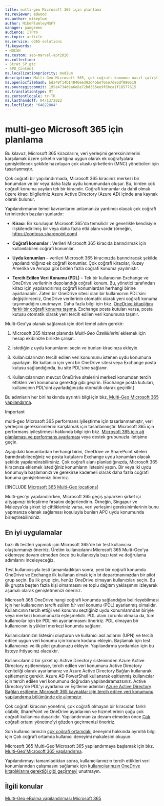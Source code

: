 ```yaml
---
title: multi-geo Microsoft 365 için planlama
ms.reviewer: adwood
ms.author: mikeplum
author: MikePlumleyMSFT
manager: pamgreen
audience: ITPro
ms.topic: article
ms.service: o365-solutions
f1.keywords:
- NOCSH
ms.custom: seo-marvel-apr2020
ms.collection:
- Strat_SP_gtc
- SPO_Content
ms.localizationpriority: medium
description: Multi-Geo Microsoft 365, çok coğrafi konumun nasıl çalıştığı ve veri depolama için hangi coğrafi konumların kullanılabilir olduğu hakkında bilgi edinin.
ms.openlocfilehash: bda48f14b14840eed03d456ef66e7d86df890619
ms.sourcegitcommit: 195e4734d9a6e8e72bd355ee9f8bca1f18577615
ms.translationtype: MT
ms.contentlocale: tr-TR
ms.lasthandoff: 04/13/2022
ms.locfileid: "64822804"
---
```

# <a name="plan-for-microsoft-365-multi-geo"></a>multi-geo Microsoft 365 için planlama

Bu kılavuz, Microsoft 365 kiracılarını, veri yerleşimi gereksinimlerini karşılamak üzere şirketin varlığına uygun olarak ek coğrafyalara genişletilecek şekilde hazırlayan çok uluslu şirketlerin (MNC) yöneticileri için tasarlanmıştır.

Çok coğrafi bir yapılandırmada, Microsoft 365 kiracınız merkezi bir konumdan ve bir veya daha fazla uydu konumundan oluşur. Bu, birden çok coğrafi konuma yayılan tek bir kiracıdır. Coğrafi konumlar da dahil olmak üzere kiracı bilgileriniz Azure Active Directory (Azure AD) içinde ana kaynak olarak bulunur.

Yapılandırmanın temel kavramlarını anlamanıza yardımcı olacak çok coğrafi terimlerden bazıları şunlardır:

- **Kiracı**: Bir kuruluşun Microsoft 365'da temsilidir ve genellikle kendisiyle ilişkilendirilmiş bir veya daha fazla etki alanı vardır (örneğin, https://contoso.sharepoint.com).

- **Coğrafi konumlar** : Verileri Microsoft 365 kiracıda barındırmak için kullanılabilen coğrafi konumlar.

- **Uydu konumları** – verileri Microsoft 365 kiracınızda barındıracak şekilde yapılandırdığınız ek coğrafi konumlar. Çok coğrafi kiracılar, Kuzey Amerika ve Avrupa gibi birden fazla coğrafi konuma yayılmıştır.

- **Tercih Edilen Veri Konumu (PDL)** – Tek bir kullanıcının Exchange ve OneDrive verilerinin depolandığı coğrafi konum. Bu, yönetici tarafından kiracı için yapılandırılmış coğrafi konumlardan herhangi birine ayarlanabilir. Zaten bir OneDrive sitesi olan bir kullanıcının PDL'sini değiştirirseniz, OneDrive verilerinin otomatik olarak yeni coğrafi konuma taşınmadığını unutmayın. Daha fazla bilgi için bkz. [OneDrive kitaplığını farklı bir coğrafi konuma taşıma](move-onedrive-between-geo-locations.md). Exchange posta kutuları varsa, posta kutusu otomatik olarak yeni tercih edilen veri konumuna taşınır.

Multi-Geo'ya olanak sağlamak için dört temel adım gerekir:

1. Microsoft 365 hizmet planında _Multi-Geo Özelliklerini_ eklemek için hesap ekibinizle birlikte çalışın.

2. İstediğiniz uydu konumlarını seçin ve bunları kiracınıza ekleyin.

3. Kullanıcılarınızın tercih edilen veri konumunu istenen uydu konumuna ayarlayın. Bir kullanıcı için yeni bir OneDrive sitesi veya Exchange posta kutusu sağlandığında, bu site PDL'sine sağlanır.

4. Kullanıcılarınızın mevcut OneDrive sitelerini merkezi konumdan tercih ettikleri veri konumuna gerektiği gibi geçirin. (Exchange posta kutuları, kullanıcının PDL'sini ayarladığınızda otomatik olarak geçirilir.)

Bu adımların her biri hakkında ayrıntılı bilgi için bkz[. Multi-Geo Microsoft 365 yapılandırma](multi-geo-tenant-configuration.md).

> [!IMPORTANT]
> multi-geo Microsoft 365 performans iyileştirme için tasarlanmamıştır, veri yerleşimi gereksinimlerini karşılamak için tasarlanmıştır. Microsoft 365 için performans iyileştirmesi hakkında bilgi için bkz. [Microsoft 365 için ağ planlaması ve performans ayarlaması](https://support.office.com/article/e5f1228c-da3c-4654-bf16-d163daee8848) veya destek grubunuzla iletişime geçin.

Aşağıdaki konumlardan herhangi birini, OneDrive ve SharePoint siteleri barındırabileceğiniz ve posta kutularını Exchange uydu konumları olacak şekilde yapılandırabilirsiniz. Çok coğrafi alanı planladığınızda, Microsoft 365 kiracınıza eklemek istediğiniz konumların listesini yapın. Bir veya iki uydu konumuyla başlamanızı ve gerekirse kademeli olarak daha fazla coğrafi konuma genişletmenizi öneririz.

[!INCLUDE [Microsoft 365 Multi-Geo locations](../includes/microsoft-365-multi-geo-locations.md)]

Multi-geo'yı yapılandırırken, Microsoft 365 geçiş yaparken şirket içi altyapınızı birleştirme fırsatını değerlendirin. Örneğin, Singapur ve Malezya'da şirket içi çiftlikleriniz varsa, veri yerleşimi gereksinimlerinin bunu yapmanıza olanak sağlaması koşuluyla bunları APC uydu konumunda birleştirebilirsiniz.

## <a name="best-practices"></a>En iyi uygulamalar

bazı ilk testleri yapmak için Microsoft 365'de bir test kullanıcısı oluşturmanızı öneririz. Üretim kullanıcılarını Microsoft 365 Multi-Geo'ya eklemeye devam etmeden önce bu kullanıcıyla bazı test ve doğrulama adımlarını inceleyeceğiz.

Test kullanıcısıyla testi tamamladıktan sonra, yeni bir coğrafi konumda OneDrive ve Exchange ilk kullanan olmak için bt departmanınızdan bir pilot grup seçin. Bu ilk grup için, henüz OneDrive olmayan kullanıcıları seçin. Bu ilk grupta beşten fazla kişi olmamasını ve toplu dağıtım yaklaşımını izleyerek aşamalı olarak genişletmenizi öneririz.

Microsoft 365 OneDrive hangi coğrafi konumda sağlandığını belirleyebilmesi için her kullanıcının *tercih edilen bir veri* konumu (PDL) ayarlanmış olmalıdır. Kullanıcının tercih ettiği veri konumu seçtiğiniz uydu konumlarından biriyle veya merkezi konumunuzla eşleşmelidir. PDL alanı zorunlu olmasa da, tüm kullanıcılar için bir PDL'nin ayarlanmasını öneririz. PDL olmayan bir kullanıcının iş yükleri merkezi konumda sağlanır.

Kullanıcılarınızın listesini oluşturun ve kullanıcı asıl adlarını (UPN) ve tercih edilen uygun veri konumu için konum kodunu ekleyin. Başlamak için test kullanıcınızı ve ilk pilot grubunuzu ekleyin. Yapılandırma yordamları için bu listeye ihtiyacınız olacaktır.

Kullanıcılarınız bir şirket içi Active Directory sisteminden Azure Active Directory eşitlenmişse, tercih edilen veri konumunu Active Directory özniteliği olarak ayarlamanız ve Azure Active Directory Bağlan kullanarak eşitlemeniz gerekir. Azure AD PowerShell kullanarak eşitlenmiş kullanıcılar için tercih edilen veri konumunu doğrudan yapılandıramazsınız. Active Directory'de PDL'yi ayarlama ve Eşitleme adımları [Azure Active Directory Bağlan eşitleme: Microsoft 365 kaynaklar için tercih edilen veri konumunu yapılandırma bölümünde ele alınmıştır](/azure/active-directory/connect/active-directory-aadconnectsync-feature-preferreddatalocation).

Çok coğrafi kiracının yönetimi, çok coğrafi olmayan bir kiracıdan farklı olabilir, SharePoint ve OneDrive ayarlarının ve hizmetlerinin çoğu çok coğrafi kullanıma duyarlıdır. Yapılandırmanıza devam etmeden önce [Çok coğrafi ortamı yönetme'yi](administering-a-multi-geo-environment.md) gözden geçirmenizi öneririz.

Son kullanıcılarınızın [çok coğrafi ortamdaki](multi-geo-user-experience.md) deneyimi hakkında ayrıntılı bilgi için Çok coğrafi ortamda kullanıcı deneyimi makalesini okuyun.

Microsoft 365 Multi-Geo'Microsoft 365 yapılandırmaya başlamak için bkz. [Multi-Geo'Microsoft 365 yapılandırma](multi-geo-tenant-configuration.md).

Yapılandırmayı tamamladıktan sonra, kullanıcılarınızın tercih ettikleri veri konumlarından çalışmasını sağlamak için [kullanıcılarınızın OneDrive kitaplıklarını gerektiği gibi geçirmeyi](move-onedrive-between-geo-locations.md) unutmayın.

## <a name="related-topics"></a>İlgili konular

[Multi-Geo eBulma yapılandırması Microsoft 365](./multi-geo-ediscovery-configuration.md)
